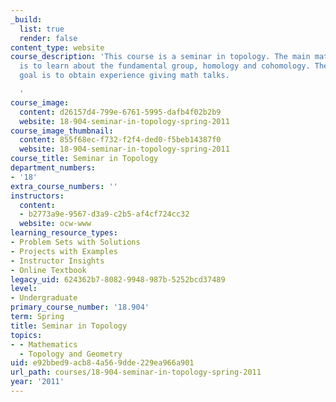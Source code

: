 ```yaml
---
_build:
  list: true
  render: false
content_type: website
course_description: 'This course is a seminar in topology. The main mathematical goal
  is to learn about the fundamental group, homology and cohomology. The main non-mathematical
  goal is to obtain experience giving math talks.

  '
course_image:
  content: d26157d4-799e-6761-5995-dafb4f02b2b9
  website: 18-904-seminar-in-topology-spring-2011
course_image_thumbnail:
  content: 855f68ec-f732-f2f4-ded0-f5beb14387f0
  website: 18-904-seminar-in-topology-spring-2011
course_title: Seminar in Topology
department_numbers:
- '18'
extra_course_numbers: ''
instructors:
  content:
  - b2773a9e-9567-d3a9-c2b5-af4cf724cc32
  website: ocw-www
learning_resource_types:
- Problem Sets with Solutions
- Projects with Examples
- Instructor Insights
- Online Textbook
legacy_uid: 624362b7-8082-9948-987b-5252bcd37489
level:
- Undergraduate
primary_course_number: '18.904'
term: Spring
title: Seminar in Topology
topics:
- - Mathematics
  - Topology and Geometry
uid: e92bbed9-acb8-4a56-9dde-229ea966a901
url_path: courses/18-904-seminar-in-topology-spring-2011
year: '2011'
---
```

